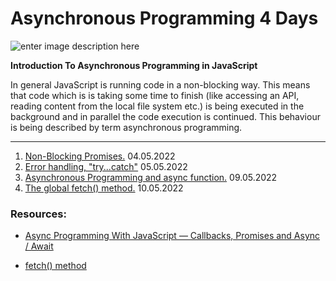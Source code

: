 # Asynchronous Programming 4 Days

![enter image description here](https://miro.medium.com/max/1400/1*jVHUEL7kT7cJBjio57UK1Q.png)

**Introduction To Asynchronous Programming in JavaScript**

In general JavaScript is running code in a non-blocking way. This means that code which is is taking some time to finish (like accessing an API, reading content from the local file system etc.) is being executed in the background and in parallel the code execution is continued. This behaviour is being described by term asynchronous programming.

---

1.  [Non-Blocking Promises.](https://github.com/FbW-E10/SPA-Lessons/tree/main/3-Asyncronous%20Programming/1-Non-Blocking%20Promises) 04.05.2022
2.  [Error handling, "try...catch"](https://github.com/FbW-E10/SPA-Lessons/tree/main/3-Asyncronous%20Programming/2-Error%20handling-try-catch) 05.05.2022
3.  [Asynchronous Programming and async function.](https://github.com/FbW-E10/SPA-Lessons/tree/main/3-Asyncronous%20Programming/3-Asynchronous%20Programming%20and%20async%20function) 09.05.2022
4.  [The global fetch() method.](<https://github.com/FbW-E10/SPA-Lessons/tree/main/3-Asyncronous%20Programming/4-The%20global%20fetch()%20method>) 10.05.2022

### Resources:

- [Async Programming With JavaScript — Callbacks, Promises and Async / Await](https://medium.com/codingthesmartway-com-blog/async-programming-with-javascript-callbacks-promises-and-async-await-980e3f144185)

- [fetch() method](https://javascript.info/fetch)

